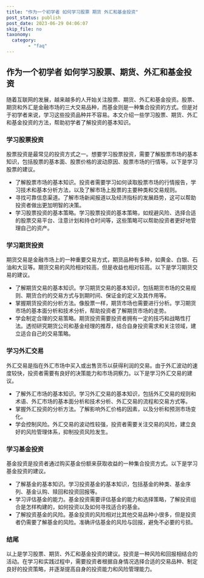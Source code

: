 ```yaml
---
title: "作为一个初学者 如何学习股票 期货 外汇和基金投资"
post_status: publish
post_date: 2023-06-29 04:06:07
skip_file: no
taxonomy:
  category:
        - "faq"
---
```


## 作为一个初学者 如何学习股票、期货、外汇和基金投资

随着互联网的发展，越来越多的人开始关注股票、期货、外汇和基金投资。股票、期货和外汇是金融市场的三大交易品种，而基金则是一种集合投资的方式。但是对于初学者来说，学习这些投资品种并不容易。本文介绍一些学习股票、期货、外汇和基金投资的方法，帮助初学者了解投资的基本知识。

### 学习股票投资

股票投资是最常见的投资方式之一。想要学习股票投资，需要了解股票市场的基本知识，包括股票的基本面、股票价格的波动原因、股票市场的行情等。以下是学习股票的建议。

- 了解股票市场的基本知识。投资者需要学习如何读取股票市场的行情报告，学习技术和基本分析方法，以及了解市场上股票的主要种类和交易规则。
- 寻找可靠信息渠道。了解市场新闻报道以及经济指标的发展趋势，这可以帮助投资者做出更加明智的决策。
- 学习股票投资的基本策略。学习股票投资的基本策略，如规避风险、选择合适的股票交易平台、注意计划和持仓时间等，这些策略可以帮助投资者更好地管理自己的资产。

### 学习期货投资

期货交易是金融市场上的一种重要交易方式，期货品种有多种，如黄金、白银、石油和大豆等。期货交易的风险相对较高，但是收益也相对较高。以下是学习期货交易的建议。

- 了解期货交易的基本知识。学习期货交易的基本知识，包括期货市场的交易规则、期货合约的交易方式与到期时间、保证金的定义及其作用等。
- 掌握期货投资的分析方法。像股票一样，期货市场也需要进行分析。学习期货市场的基本面分析和技术分析，帮助投资者了解期货市场的走势。
- 学会制定合理的交易策略。期货投资需要投资者拥有一定的技巧和战略性打法。透彻研究期货公司和基金经理的推荐，结合自身投资需求和关注领域，建立适合自己的交易策略。

### 学习外汇交易

外汇交易是指在外汇市场中买入或出售货币以获得利润的交易。由于外汇波动的速度较快，投资者需要有良好的决策能力和市场洞察力。以下是学习外汇交易的建议。

- 了解外汇市场的基本知识。学习外汇交易的基本知识，包括外汇交易的规则和术语、外汇市场的基本面分析和技术分析、外汇交易的流程和交易方式等。
- 掌握外汇投资的分析方法。了解影响外汇价格的因素，以及分析和预测市场变化。
- 学会控制风险。外汇交易的波动性较强，投资者需要关注交易的风险，建立良好的风险管理体系，抑制投资风险发生。

### 学习基金投资

基金投资是投资者通过购买基金份额来获取收益的一种集合投资方式。以下是学习基金投资的建议。

- 了解基金的基本知识。学习投资基金的基本知识，包括基金的种类、基金序列、基金认购、赎回和投资回报等。
- 学习评估基金的能力。基金投资需要评估基金的能力和选择策略，了解投资组合是怎样构建的，如何投资以及如何寻找适合的基金。
- 了解投资基金的风险。基金投资的风险相对比其他交易品种小很多，但是投资者仍需要了解基金的风险。准确评估基金的风险与回报，避免不必要的亏损。

### 结尾

以上是学习股票、期货、外汇和基金投资的建议。投资是一种风险和回报相结合的活动。在学习和实践过程中，需要投资者根据自身情况选择合适的交易品种、制定良好的投资策略，并逐渐提高自身的投资能力和风险管理能力。

